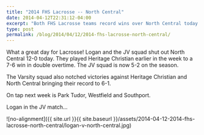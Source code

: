 ```yaml
---
title: "2014 FHS Lacrosse -- North Central"
date: 2014-04-12T22:31:12-04:00
excerpt: "Both FHS Lacrosse teams record wins over North Central today!"
type: post
permalink: /blog/2014/04/12/2014-fhs-lacrosse-north-central/
---
```

What a great day for Lacrosse! Logan and the JV squad shut out North Central 12-0 today. They played Heritage Christian earlier in the week to a 7-6 win in double overtime. The JV squad is now 5-2 on the season.

The Varsity squad also notched victories against Heritage Christian and North Central bringing their record to 6-1.

On tap next week is Park Tudor, Westfield and Southport.

Logan in the JV match...

![no-alignment]({{ site.url }}{{ site.baseurl }}/assets/2014-04-12-2014-fhs-lacrosse-north-central/logan-v-north-central.jpg)
